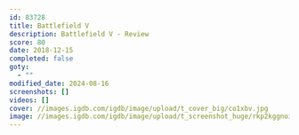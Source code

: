 ```yaml
---
id: 83728
title: Battlefield V
description: Battlefield V - Review
score: 80
date: 2018-12-15
completed: false
goty:
  - ""
modified_date: 2024-08-16
screenshots: []
videos: []
cover: //images.igdb.com/igdb/image/upload/t_cover_big/co1xbv.jpg
image: //images.igdb.com/igdb/image/upload/t_screenshot_huge/rkp2kggnoid6bthpuv2n.jpg
---
```

